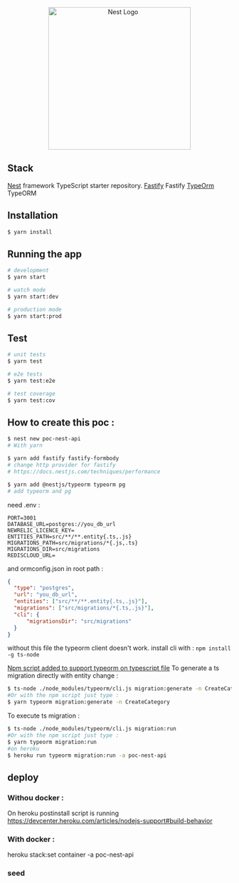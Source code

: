<p align="center">
  <a href="http://nestjs.com/" target="blank"><img src="https://nestjs.com/img/logo_text.svg" width="320" alt="Nest Logo" /></a>
</p>

## Stack

[Nest](https://github.com/nestjs/nest) framework TypeScript starter repository.
[Fastify](https://www.fastify.io) Fastify
[TypeOrm](http://typeorm.io) TypeORM

## Installation

```bash
$ yarn install
```

## Running the app

```bash
# development
$ yarn start

# watch mode
$ yarn start:dev

# production mode
$ yarn start:prod
```

## Test

```bash
# unit tests
$ yarn test

# e2e tests
$ yarn test:e2e

# test coverage
$ yarn test:cov
```

## How to create this poc :

```bash
$ nest new poc-nest-api
# With yarn

$ yarn add fastify fastify-formbody
# change http provider for fastify
# https://docs.nestjs.com/techniques/performance

$ yarn add @nestjs/typeorm typeorm pg
# add typeorm and pg

```

need .env :
```
PORT=3001
DATABASE_URL=postgres://you_db_url
NEWRELIC_LICENCE_KEY=
ENTITIES_PATH=src/**/**.entity{.ts,.js}
MIGRATIONS_PATH=src/migrations/*{.js,.ts}
MIGRATIONS_DIR=src/migrations
REDISCLOUD_URL=
```

and ormconfig.json in root path :

```json
{
  "type": "postgres",
  "url": "you_db_url",
  "entities": ["src/**/**.entity{.ts,.js}"],
  "migrations": ["src/migrations/*{.ts,.js}"],
  "cli": {
      "migrationsDir": "src/migrations"
  }
}
```
without this file the typeorm client doesn't work.
install cli with : `npm install -g ts-node`

[Npm script added to support typeorm on typescript file](https://github.com/typeorm/typeorm/blob/master/docs/using-cli.md#notes-on-entity-files-written-in-typescript)
To generate a ts migration directly with entity change :
```bash
$ ts-node ./node_modules/typeorm/cli.js migration:generate -n CreateCategory
#Or with the npm script just type :
$ yarn typeorm migration:generate -n CreateCategory
```

To execute ts migration :
```bash
$ ts-node ./node_modules/typeorm/cli.js migration:run
#Or with the npm script just type :
$ yarn typeorm migration:run
#on heroku
$ heroku run typeorm migration:run -a poc-nest-api
```

## deploy
### Withou docker :

On heroku postinstall script is running
https://devcenter.heroku.com/articles/nodejs-support#build-behavior

### With docker :
heroku stack:set container -a poc-nest-api

### seed
